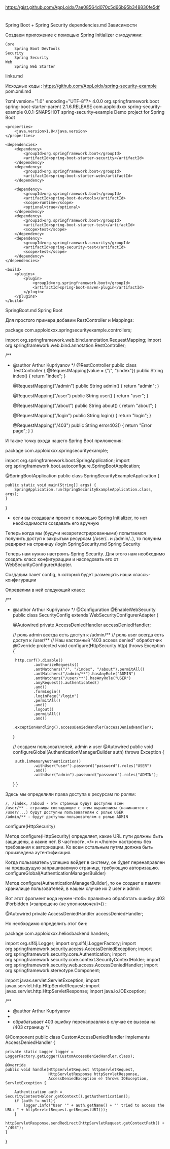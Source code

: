 
##
#
https://gist.github.com/AppLoidx/7ae08564d070c5d66b95b348830fe5df
#
##


 Spring Boot + Spring Security
dependencies.md
Зависимости

Создаем приложение с помощью Spring Initializer с модулями:

    Core
        Spring Boot DevTools
    Security
        Spring Security
    Web
        Spring Web Starter

links.md

Исходные коды : https://github.com/AppLoidx/spring-security-example
pom.xml.md

?xml version="1.0" encoding="UTF-8"?>
<project xmlns="http://maven.apache.org/POM/4.0.0" xmlns:xsi="http://www.w3.org/2001/XMLSchema-instance"
         xsi:schemaLocation="http://maven.apache.org/POM/4.0.0 http://maven.apache.org/xsd/maven-4.0.0.xsd">
    <modelVersion>4.0.0</modelVersion>
    <parent>
        <groupId>org.springframework.boot</groupId>
        <artifactId>spring-boot-starter-parent</artifactId>
        <version>2.1.6.RELEASE</version>
        <relativePath/> <!-- lookup parent from repository -->
    </parent>
    <groupId>com.apploidxxx</groupId>
    <artifactId>spring-security-example</artifactId>
    <version>0.0.1-SNAPSHOT</version>
    <name>spring-security-example</name>
    <description>Demo project for Spring Boot</description>

    <properties>
        <java.version>1.8</java.version>
    </properties>

    <dependencies>
        <dependency>
            <groupId>org.springframework.boot</groupId>
            <artifactId>spring-boot-starter-security</artifactId>
        </dependency>
        <dependency>
            <groupId>org.springframework.boot</groupId>
            <artifactId>spring-boot-starter-web</artifactId>
        </dependency>

        <dependency>
            <groupId>org.springframework.boot</groupId>
            <artifactId>spring-boot-devtools</artifactId>
            <scope>runtime</scope>
            <optional>true</optional>
        </dependency>
        <dependency>
            <groupId>org.springframework.boot</groupId>
            <artifactId>spring-boot-starter-test</artifactId>
            <scope>test</scope>
        </dependency>
        <dependency>
            <groupId>org.springframework.security</groupId>
            <artifactId>spring-security-test</artifactId>
            <scope>test</scope>
        </dependency>
    </dependencies>

    <build>
        <plugins>
            <plugin>
                <groupId>org.springframework.boot</groupId>
                <artifactId>spring-boot-maven-plugin</artifactId>
            </plugin>
        </plugins>
    </build>

</project>

SpringBoot.md
Spring Boot

Для простого примера добавим RestController и Mappings:

package com.apploidxxx.springsecurityexample.controllers;

import org.springframework.web.bind.annotation.RequestMapping;
import org.springframework.web.bind.annotation.RestController;

/**
 * @author Arthur Kupriyanov
 */
@RestController
public class TestController {
    @RequestMapping(value = {"/", "/index"})
    public String index() {
        return "index";
    }

    @RequestMapping("/admin")
    public String admin() {
        return "admin";
    }

    @RequestMapping("/user")
    public String user() {
        return "user";
    }

    @RequestMapping("/about")
    public String about() {
        return "about";
    }

    @RequestMapping("/login")
    public String login() {
        return "login";
    }

    @RequestMapping("/403")
    public String error403() {
        return "Error page";
    }
}

И также точку входа нашего Spring Boot приложения:

package com.apploidxxx.springsecurityexample;

import org.springframework.boot.SpringApplication;
import org.springframework.boot.autoconfigure.SpringBootApplication;

@SpringBootApplication
public class SpringSecurityExampleApplication {

    public static void main(String[] args) {
        SpringApplication.run(SpringSecurityExampleApplication.class, args);
    }

}

* если вы создавали проект с помощью Spring Initializer, то нет необходимости создавать его вручную

Теперь когда мы (будучи незарегистрированными) попытаемся получить доступ к закрытым ресурсам (/user/.. и /admin/..), то получим редирект на страницу /login
SpringSecurity.md
Spring Security

Теперь нам нужно настроить Spring Security. Для этого нам необходимо создать класс конфигурацции и наследовать его от WebSecurityConfigurerAdapter.

Создадим пакет config, в который будет размещать наши классы-конфигурации

Определим в ней следующий класс:

/**
 * @author Arthur Kupriyanov
 */
@Configuration
@EnableWebSecurity
public class SecurityConfig extends WebSecurityConfigurerAdapter {

    @Autowired
    private AccessDeniedHandler accessDeniedHandler;

    // роль admin всегда есть доступ к /admin/**
    // роль user всегда есть доступ к /user/**
    // Наш кастомный "403 access denied" обработчик
    @Override
    protected void configure(HttpSecurity http) throws Exception {

        http.csrf().disable()
                .authorizeRequests()
                .antMatchers("/", "/index", "/about").permitAll()
                .antMatchers("/admin/**").hasAnyRole("ADMIN")
                .antMatchers("/user/**").hasAnyRole("USER")
                .anyRequest().authenticated()
                .and()
                .formLogin()
                .loginPage("/login")
                .permitAll()
                .and()
                .logout()
                .permitAll()
                .and()
                .exceptionHandling().accessDeniedHandler(accessDeniedHandler);
    }

    // создаем пользоватлелей, admin и user
    @Autowired
    public void configureGlobal(AuthenticationManagerBuilder auth) throws Exception {

        auth.inMemoryAuthentication()
                .withUser("user").password("password").roles("USER")
                .and()
                .withUser("admin").password("password").roles("ADMIN");
    }
}

Здесь мы определили права доступа к ресурсам по ролям:

    /, /index, /aboud - эти страницы будут доступны всем
    /user/** - страницы совпадающие с этим выражением (начинаются с /user/...) будут доступны пользователям с ролью USER
    /admin/** - будут доступны пользователям с ролью ADMIN

configure(HttpSecurity)

Метод configure(HttpSecurity) определяет, какие URL пути должны быть защищены, а какие нет. В частности, «/» и «/home» настроены без требования к авторизации. Ко всем остальным путям должна быть произведена аутентификация.

Когда пользователь успешно войдет в систему, он будет перенаправлен на предыдущую запрашиваемую страницу, требующую авторизацию.
configureGlobal(AuthenticationManagerBuilder)

Метод configure(AuthenticationManagerBuilder), то он создает в памяти хранилище пользователей, в нашем случае их 2 user и admin

Вот этот фрагмент кода нужен чтобы правильно обработать ошибку 403 (Forbidden («запрещено (не уполномочен)»)) :

@Autowired
private AccessDeniedHandler accessDeniedHandler;

Но необходимо определить этот бин:

package com.apploidxxx.heliosbackend.handers;

import org.slf4j.Logger;
import org.slf4j.LoggerFactory;
import org.springframework.security.access.AccessDeniedException;
import org.springframework.security.core.Authentication;
import org.springframework.security.core.context.SecurityContextHolder;
import org.springframework.security.web.access.AccessDeniedHandler;
import org.springframework.stereotype.Component;

import javax.servlet.ServletException;
import javax.servlet.http.HttpServletRequest;
import javax.servlet.http.HttpServletResponse;
import java.io.IOException;

/**
 * @author Arthur Kupriyanov
 *
 * обрабатывает 403 ошибку перенаправляя в случае ее вызова на /403 страницу
 */

@Component
public class CustomAccessDeniedHandler implements AccessDeniedHandler {

    private static Logger logger = LoggerFactory.getLogger(CustomAccessDeniedHandler.class);

    @Override
    public void handle(HttpServletRequest httpServletRequest,
                       HttpServletResponse httpServletResponse,
                       AccessDeniedException e) throws IOException, ServletException {

        Authentication auth = SecurityContextHolder.getContext().getAuthentication();
        if (auth != null){
            logger.info("User '" + auth.getName() + "' tried to access the URL: " + httpServletRequest.getRequestURI());
        }
        httpServletResponse.sendRedirect(httpServletRequest.getContextPath() + "/403");
    }
}
